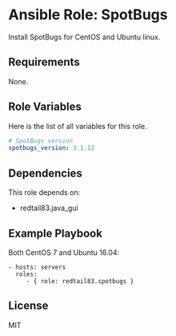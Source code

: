 Ansible Role: SpotBugs
=========

Install SpotBugs for CentOS and Ubuntu linux.

Requirements
------------

None.

Role Variables
--------------

Here is the list of all variables for this role.
```yml
# SpotBugs version
spotbugs_version: 3.1.12
```


Dependencies
------------

This role depends on:

* redtail83.java_gui


Example Playbook
----------------

Both CentOS 7 and Ubuntu 16.04:

    - hosts: servers
      roles:
         - { role: redtail83.spotbugs }

License
-------

MIT
